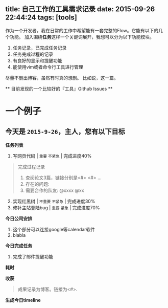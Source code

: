 title: 自己工作的工具需求记录
date: 2015-09-26 22:44:24
tags: [tools]
---

作为一个开发者，我在日常的工作中希望能有一套完整的Flow。它能有以下的几个功能。
加入围绕**任务**这样一个关键词展开，我想可以分为以下功能模块。

1. 任务记录，已完成任务记录
2. 任务完成过程的记录
3. 有良好的显示和提醒功能
3. 能使用vim或者命令行工具进行管理

尽量不删出博客，虽然有时真的想删。
比如说，这一篇。

** 目前发现的一个比较好的『工具』Github Issues **

<!-- more -->

一个例子
======================

## 今天是 `2015-9-26`，主人，您有以下目标

**任务列表**

1. 写网页代码  |  `重要` `不紧急`  | 完成进度40%

> 完成过程记录
> 1. 查阅论文3篇，链接分别是<#> <#> ... 
> 2. 存在的问题: 
> 3. 需要合作的队友: @xxxx @xx

2. 实现红黑树  |  `不重要` `不紧急`  | 完成进度30%
3. 修补主站登陆bug  |  `重要` `紧急` | 完成进度70%

**今日公司安排**

1. 这个部分可以连接google等calendar软件
2. blabla


**今日完成任务**

1. 完成了邮件提醒功能

**耗时**

**收获**

> 成果记录为博客。链接为<#>.
> 


**生成今日timeline**

